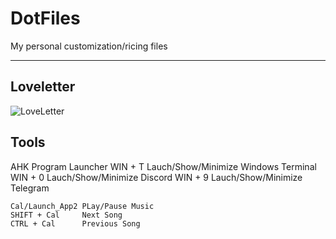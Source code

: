 # DotFiles  
My personal customization/ricing files  

-------
## Loveletter
![LoveLetter](https://i.imgur.com/MdqWnh0.png)

## Tools
AHK
  Program Launcher
    WIN + T Lauch/Show/Minimize Windows Terminal
    WIN + 0 Lauch/Show/Minimize Discord
    WIN + 9 Lauch/Show/Minimize Telegram
    
    Cal/Launch_App2 PLay/Pause Music
    SHIFT + Cal     Next Song
    CTRL + Cal      Previous Song
